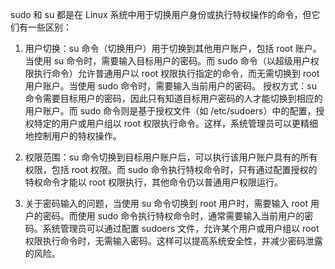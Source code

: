 sudo 和 su 都是在 Linux 系统中用于切换用户身份或执行特权操作的命令，但它们有一些区别：

1. 用户切换：su 命令（切换用户）用于切换到其他用户账户，包括 root 账户。当使用 su 命令时，需要输入目标用户的密码。而 sudo 命令（以超级用户权限执行命令）允许普通用户以 root 权限执行指定的命令，而无需切换到 root 用户账户。当使用 sudo 命令时，需要输入当前用户的密码。
授权方式：su 命令需要目标用户的密码，因此只有知道目标用户密码的人才能切换到相应的用户账户。而 sudo 命令则是基于授权文件（如 /etc/sudoers）中的配置，授权特定的用户或用户组以 root 权限执行命令。这样，系统管理员可以更精细地控制用户的特权操作。

2. 权限范围：su 命令切换到目标用户账户后，可以执行该用户账户具有的所有权限，包括 root 权限。而 sudo 命令执行特权命令时，只有通过配置授权的特权命令才能以 root 权限执行，其他命令仍以普通用户权限运行。

3. 关于密码输入的问题，当使用 su 命令切换到 root 用户时，需要输入 root 用户的密码。而使用 sudo 命令执行特权命令时，通常需要输入当前用户的密码。系统管理员可以通过配置 sudoers 文件，允许某个用户或用户组以 root 权限执行命令时，无需输入密码。这样可以提高系统安全性，并减少密码泄露的风险。
